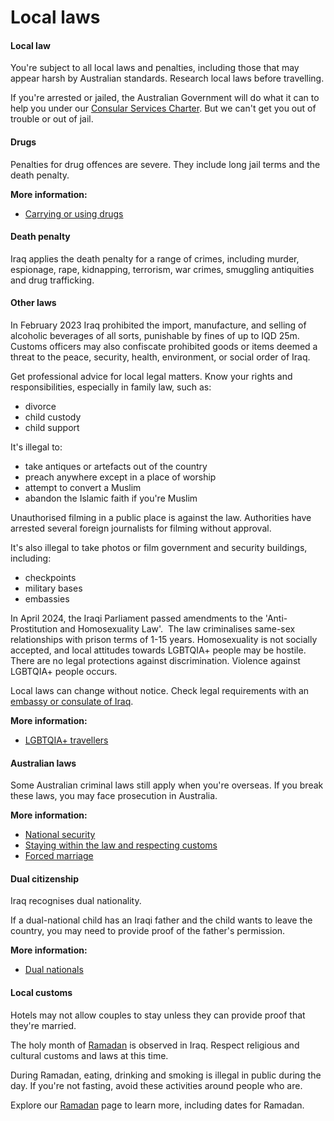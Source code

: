 # Local laws

#### Local law

You're subject to all local laws and penalties, including those that may appear harsh by Australian standards. Research local laws before travelling.

If you're arrested or jailed, the Australian Government will do what it can to help you under our [Consular Services Charter](/consular-services/consular-services-charter "Consular Services Charter"). But we can't get you out of trouble or out of jail.

#### Drugs

Penalties for drug offences are severe. They include long jail terms and the death penalty.

**More information:**

* [Carrying or using drugs](/before-you-go/laws/drugs "Carrying or using drugs")

#### Death penalty

Iraq applies the death penalty for a range of crimes, including murder, espionage, rape, kidnapping, terrorism, war crimes, smuggling antiquities and drug trafficking.

#### Other laws

In February 2023 Iraq prohibited the import, manufacture, and selling of alcoholic beverages of all sorts, punishable by fines of up to IQD 25m. Customs officers may also confiscate prohibited goods or items deemed a threat to the peace, security, health, environment, or social order of Iraq.

Get professional advice for local legal matters. Know your rights and responsibilities, especially in family law, such as:

* divorce
* child custody
* child support

It's illegal to:

* take antiques or artefacts out of the country
* preach anywhere except in a place of worship
* attempt to convert a Muslim
* abandon the Islamic faith if you're Muslim

Unauthorised filming in a public place is against the law. Authorities have arrested several foreign journalists for filming without approval.

It's also illegal to take photos or film government and security buildings, including:

* checkpoints
* military bases
* embassies

In April 2024, the Iraqi Parliament passed amendments to the 'Anti-Prostitution and Homosexuality Law'.  The law criminalises same-sex relationships with prison terms of 1-15 years. Homosexuality is not socially accepted, and local attitudes towards LGBTQIA+ people may be hostile. There are no legal protections against discrimination. Violence against LGBTQIA+ people occurs.

Local laws can change without notice. Check legal requirements with an [embassy or consulate of Iraq](https://protocol.dfat.gov.au/Public/Missions/94).

**More information:**

* [LGBTQIA+ travellers](/before-you-go/who-you-are/LGBTQIA "Advice for LGBTQIA+ travellers")

#### Australian laws

Some Australian criminal laws still apply when you're overseas. If you break these laws, you may face prosecution in Australia.

**More information:**

* [National security](https://www.nationalsecurity.gov.au/what-australia-is-doing/places-you-cant-go)
* [Staying within the law and respecting customs](/before-you-go/laws "Staying within the law")
* [Forced marriage](/before-you-go/laws/forced-marriage "Forced marriage")

#### Dual citizenship

Iraq recognises dual nationality.

If a dual-national child has an Iraqi father and the child wants to leave the country, you may need to provide proof of the father's permission.

**More information:**

* [Dual nationals](/before-you-go/who-you-are/dual-nationals "Advice for dual nationals")

#### Local customs

Hotels may not allow couples to stay unless they can provide proof that they're married.

The holy month of [Ramadan](/before-you-go/major-events/ramadan "Ramadan") is observed in Iraq. Respect religious and cultural customs and laws at this time.

During Ramadan, eating, drinking and smoking is illegal in public during the day. If you're not fasting, avoid these activities around people who are.

Explore our [Ramadan](/before-you-go/major-events/ramadan "Ramadan") page to learn more, including dates for Ramadan.